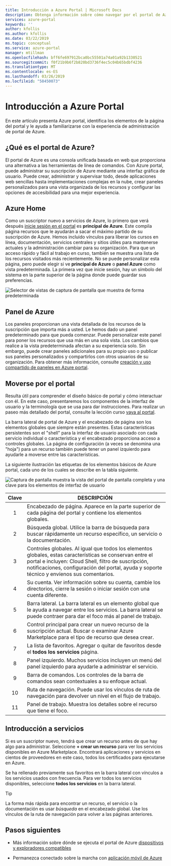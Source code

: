 ```yaml
---
title: Introducción a Azure Portal | Microsoft Docs
description: Obtenga información sobre cómo navegar por el portal de Azure y usarlo para administrar servicios
services: azure-portal
keywords: ''
author: kfollis
ms.author: kfollis
ms.date: 03/22/2019
ms.topic: conceptual
ms.service: azure-portal
manager: mtillman
ms.openlocfilehash: bff6fe697912bca0bc55501a74a01a92b1330521
ms.sourcegitcommit: f0f21b9b6f2b820bd3736f4ec5c04b65bdbf4236
ms.translationtype: MT
ms.contentlocale: es-ES
ms.lasthandoff: 03/26/2019
ms.locfileid: "58450073"
---
```

# <a name="azure-portal-overview"></a>Introducción a Azure Portal

En este artículo presenta Azure portal, identifica los elementos de la página del portal y le ayuda a familiarizarse con la experiencia de administración de portal de Azure.

## <a name="what-is-the-azure-portal"></a>¿Qué es el portal de Azure?

El portal de Azure es una consola unificada basada en web que proporciona una alternativa a las herramientas de línea de comandos. Con Azure portal, puede administrar su suscripción de Azure mediante una interfaz gráfica de usuario. Puede crear, administrar y supervisar todo, desde aplicaciones web sencillas hasta implementaciones complejas en la nube, crear paneles personalizados para una vista organizada de los recursos y configurar las opciones de accesibilidad para una mejor experiencia.

## <a name="azure-home"></a>Azure Home

Como un suscriptor nuevo a servicios de Azure, lo primero que verá después [inicie sesión en el portal](https://portal.azure.com) es **principal de Azure**. Este compila página recursos que le ayudarán a sacar el máximo partido de su suscripción de Azure. Hemos incluido vínculos para liberar los cursos en línea, documentación, servicios centrales y sitios útiles para mantenerse actuales y la administración cambiar para su organización. Para que un acceso rápido y fácil al trabajo en curso, también se muestra una lista de los recursos visitados más recientemente. No se puede personalizar esta página, pero puede elegir si ve **principal de Azure** o **panel Azure** como vista predeterminada. La primera vez que inicie sesión, hay un símbolo del sistema en la parte superior de la página donde puede guardar sus preferencias.

![Selector de vistas de captura de pantalla que muestra de forma predeterminada](./media/azure-portal-overview/azure-portal-default-view.png)

## <a name="azure-dashboard"></a>Panel de Azure

Los paneles proporcionan una vista detallada de los recursos de la suscripción que importa más a usted. Le hemos dado un panel predeterminado para que pueda comenzar. Puede personalizar este panel para poner los recursos que usa más en una sola vista. Los cambios que realice a la vista predeterminada afectan a su experiencia solo. Sin embargo, puede crear paneles adicionales para su propio uso o publicar sus paneles personalizados y compartirlos con otros usuarios de su organización. Para obtener más información, consulte [creación y uso compartido de paneles en Azure portal](../azure-portal/azure-portal-dashboards.md).

## <a name="getting-around-the-portal"></a>Moverse por el portal

Resulta útil para comprender el diseño básico de portal y cómo interactuar con él. En este caso, presentaremos los componentes de la interfaz de usuario y la terminología que se usa para dar instrucciones. Para realizar un paseo más detallado del portal, consulte la lección curso [vaya al portal](https://docs.microsoft.com/learn/modules/tour-azure-portal/3-navigate-the-portal).

La barra lateral de portal de Azure y el encabezado de página son los elementos globales que siempre están presentes. Estas características persistentes son el "shell" para la interfaz de usuario asociado con cada servicio individual o característica y el encabezado proporciona acceso a controles globales. La página de configuración (a veces se denomina una "hoja") para un recurso también puede tener un panel izquierdo para ayudarle a moverse entre las características.

La siguiente ilustración las etiquetas de los elementos básicos de Azure portal, cada uno de los cuales se describe en la tabla siguiente.

![Captura de pantalla muestra la vista del portal de pantalla completa y una clave para los elementos de interfaz de usuario](./media/azure-portal-overview/azure-portal-fullscreen-map.png)

|Clave|DESCRIPCIÓN
|:---:|---|
|1|Encabezado de página. Aparece en la parte superior de cada página del portal y contiene los elementos globales.|
|2| Búsqueda global. Utilice la barra de búsqueda para buscar rápidamente un recurso específico, un servicio o la documentación.|
|3|Controles globales. Al igual que todos los elementos globales, estas características se conservan entre el portal e incluyen: Cloud Shell, filtro de suscripción, notificaciones, configuración del portal, ayuda y soporte técnico y envíenos sus comentarios.|
|4|Su cuenta. Ver información sobre su cuenta, cambie los directorios, cierre la sesión o iniciar sesión con una cuenta diferente.|
|5|Barra lateral. La barra lateral es un elemento global que le ayuda a navegar entre los servicios. La barra lateral se puede contraer para dar el foco más al panel de trabajo.|
|6|Control principal para crear un nuevo recurso de la suscripción actual. Buscar o examinar Azure Marketplace para el tipo de recurso que desea crear.|
|7|La lista de favoritos. Agregar o quitar de favoritos desde el **todos los servicios** página.|
|8|Panel izquierdo. Muchos servicios incluyen un menú del panel izquierdo para ayudarle a administrar el servicio.|
|9|Barra de comandos. Los controles de la barra de comandos sean contextuales a su enfoque actual.|
|10|Ruta de navegación. Puede usar los vínculos de ruta de navegación para devolver un nivel en el flujo de trabajo.|
|11|Panel de trabajo.  Muestra los detalles sobre el recurso que tiene el foco.|

## <a name="get-started-with-services"></a>Introducción a servicios

Si es un suscriptor nuevo, tendrá que crear un recurso antes de que hay algo para administrar. Seleccione **+ crear un recurso** para ver los servicios disponibles en Azure Marketplace. Encontrará aplicaciones y servicios en cientos de proveedores en este caso, todos los certificados para ejecutarse en Azure.

Se ha rellenado previamente sus favoritos en la barra lateral con vínculos a los servicios usados con frecuencia.  Para ver todos los servicios disponibles, seleccione **todos los servicios** en la barra lateral.

> [!TIP]
> La forma más rápida para encontrar un recurso, el servicio o la documentación es usar *búsqueda* en el encabezado global. Use los vínculos de la ruta de navegación para volver a las páginas anteriores.
>
>

## <a name="next-steps"></a>Pasos siguientes

* Más información sobre dónde se ejecuta el portal de Azure [dispositivos y exploradores compatibles](../azure-portal/azure-portal-supported-browsers-devices.md)

* Permanezca conectado sobre la marcha con [aplicación móvil de Azure](https://azure.microsoft.com/features/azure-portal/mobile-app/)

